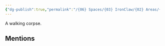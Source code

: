 ```yaml
---
{"dg-publish":true,"permalink":"/{06} Spaces/{03} IronClaw/{02} Areas/{04} Bestiary/{02} Undead/Zombie/","title":"Zombie"}
---
```



A walking corpse.

## Mentions


